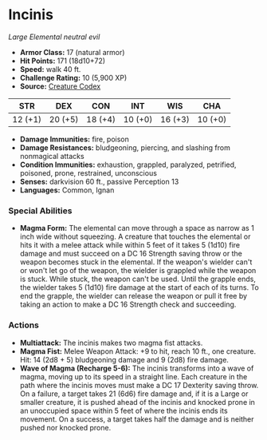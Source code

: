 # Incinis

*Large* *Elemental* *neutral evil*

- **Armor Class:** 17 (natural armor)
- **Hit Points:** 171 (18d10+72)
- **Speed:** walk 40 ft.
- **Challenge Rating:** 10 (5,900 XP)
- **Source:** [Creature Codex](https://koboldpress.com/kpstore/product/creature-codex-for-5th-edition-dnd/)

| STR | DEX | CON | INT | WIS | CHA |
| --- | --- | --- | --- | --- | --- |
| 12 (+1) | 20 (+5) | 18 (+4) | 10 (+0) | 16 (+3) | 10 (+0) |

- **Damage Immunities:** fire, poison
- **Damage Resistances:** bludgeoning, piercing, and slashing from nonmagical attacks
- **Condition Immunities:** exhaustion, grappled, paralyzed, petrified, poisoned, prone, restrained, unconscious
- **Senses:** darkvision 60 ft., passive Perception 13
- **Languages:** Common, Ignan
### Special Abilities
- **Magma Form:** The elemental can move through a space as narrow as 1 inch wide without squeezing. A creature that touches the elemental or hits it with a melee attack while within 5 feet of it takes 5 (1d10) fire damage and must succeed on a DC 16 Strength saving throw or the weapon becomes stuck in the elemental. If the weapon's wielder can't or won't let go of the weapon, the wielder is grappled while the weapon is stuck. While stuck, the weapon can't be used. Until the grapple ends, the wielder takes 5 (1d10) fire damage at the start of each of its turns. To end the grapple, the wielder can release the weapon or pull it free by taking an action to make a DC 16 Strength check and succeeding.
### Actions
- **Multiattack:** The incinis makes two magma fist attacks.
- **Magma Fist:** Melee Weapon Attack: +9 to hit, reach 10 ft., one creature. Hit: 14 (2d8 + 5) bludgeoning damage and 9 (2d8) fire damage.
- **Wave of Magma (Recharge 5-6):** The incinis transforms into a wave of magma, moving up to its speed in a straight line. Each creature in the path where the incinis moves must make a DC 17 Dexterity saving throw. On a failure, a target takes 21 (6d6) fire damage and, if it is a Large or smaller creature, it is pushed ahead of the incinis and knocked prone in an unoccupied space within 5 feet of where the incinis ends its movement. On a success, a target takes half the damage and is neither pushed nor knocked prone.
